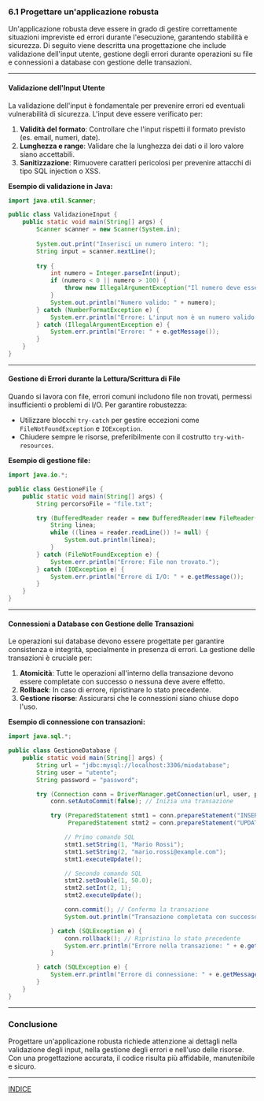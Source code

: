 ### 6.1 Progettare un'applicazione robusta

Un'applicazione robusta deve essere in grado di gestire correttamente situazioni impreviste ed errori durante l'esecuzione, garantendo stabilità e sicurezza. Di seguito viene descritta una progettazione che include validazione dell'input utente, gestione degli errori durante operazioni su file e connessioni a database con gestione delle transazioni.

---

#### Validazione dell'Input Utente

La validazione dell'input è fondamentale per prevenire errori ed eventuali vulnerabilità di sicurezza. L'input deve essere verificato per:

1. **Validità del formato**: Controllare che l'input rispetti il formato previsto (es. email, numeri, date).
2. **Lunghezza e range**: Validare che la lunghezza dei dati o il loro valore siano accettabili.
3. **Sanitizzazione**: Rimuovere caratteri pericolosi per prevenire attacchi di tipo SQL injection o XSS.

**Esempio di validazione in Java:**

```java
import java.util.Scanner;

public class ValidazioneInput {
    public static void main(String[] args) {
        Scanner scanner = new Scanner(System.in);
        
        System.out.print("Inserisci un numero intero: ");
        String input = scanner.nextLine();
        
        try {
            int numero = Integer.parseInt(input);
            if (numero < 0 || numero > 100) {
                throw new IllegalArgumentException("Il numero deve essere compreso tra 0 e 100.");
            }
            System.out.println("Numero valido: " + numero);
        } catch (NumberFormatException e) {
            System.err.println("Errore: L'input non è un numero valido.");
        } catch (IllegalArgumentException e) {
            System.err.println("Errore: " + e.getMessage());
        }
    }
}
```

---

#### Gestione di Errori durante la Lettura/Scrittura di File

Quando si lavora con file, errori comuni includono file non trovati, permessi insufficienti o problemi di I/O. Per garantire robustezza:

- Utilizzare blocchi `try-catch` per gestire eccezioni come `FileNotFoundException` e `IOException`.
- Chiudere sempre le risorse, preferibilmente con il costrutto `try-with-resources`.

**Esempio di gestione file:**

```java
import java.io.*;

public class GestioneFile {
    public static void main(String[] args) {
        String percorsoFile = "file.txt";

        try (BufferedReader reader = new BufferedReader(new FileReader(percorsoFile))) {
            String linea;
            while ((linea = reader.readLine()) != null) {
                System.out.println(linea);
            }
        } catch (FileNotFoundException e) {
            System.err.println("Errore: File non trovato.");
        } catch (IOException e) {
            System.err.println("Errore di I/O: " + e.getMessage());
        }
    }
}
```

---

#### Connessioni a Database con Gestione delle Transazioni

Le operazioni sui database devono essere progettate per garantire consistenza e integrità, specialmente in presenza di errori. La gestione delle transazioni è cruciale per:

1. **Atomicità**: Tutte le operazioni all'interno della transazione devono essere completate con successo o nessuna deve avere effetto.
2. **Rollback**: In caso di errore, ripristinare lo stato precedente.
3. **Gestione risorse**: Assicurarsi che le connessioni siano chiuse dopo l'uso.

**Esempio di connessione con transazioni:**

```java
import java.sql.*;

public class GestioneDatabase {
    public static void main(String[] args) {
        String url = "jdbc:mysql://localhost:3306/miodatabase";
        String user = "utente";
        String password = "password";

        try (Connection conn = DriverManager.getConnection(url, user, password)) {
            conn.setAutoCommit(false); // Inizia una transazione

            try (PreparedStatement stmt1 = conn.prepareStatement("INSERT INTO utenti (nome, email) VALUES (?, ?)");
                 PreparedStatement stmt2 = conn.prepareStatement("UPDATE saldo SET importo = importo - ? WHERE id_utente = ?")) {

                // Primo comando SQL
                stmt1.setString(1, "Mario Rossi");
                stmt1.setString(2, "mario.rossi@example.com");
                stmt1.executeUpdate();

                // Secondo comando SQL
                stmt2.setDouble(1, 50.0);
                stmt2.setInt(2, 1);
                stmt2.executeUpdate();

                conn.commit(); // Conferma la transazione
                System.out.println("Transazione completata con successo.");

            } catch (SQLException e) {
                conn.rollback(); // Ripristina lo stato precedente
                System.err.println("Errore nella transazione: " + e.getMessage());
            }

        } catch (SQLException e) {
            System.err.println("Errore di connessione: " + e.getMessage());
        }
    }
}
```

---

### Conclusione

Progettare un'applicazione robusta richiede attenzione ai dettagli nella validazione degli input, nella gestione degli errori e nell'uso delle risorse. Con una progettazione accurata, il codice risulta più affidabile, manutenibile e sicuro.

---
[INDICE](README.md)

